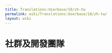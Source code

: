 ```yaml
---
title: Translations:Userbase/18/zh-tw
permalink: wiki/Translations:Userbase/18/zh-tw/
layout: wiki
---
```


# 社群及開發團隊
